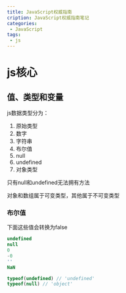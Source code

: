 ```yaml
---
title: JavaScript权威指南
cription: JavaScript权威指南笔记
categories:
 - JavaScript
tags:
 - js
---
```


# js核心

## 值、类型和变量

js数据类型分为：

1. 原始类型
  1. 数字
  2. 字符串
  3. 布尔值
  4. null
  5. undefined
2. 对象类型

只有null和undefined无法拥有方法

对象和数组属于可变类型，其他属于不可变类型

### 布尔值
下面这些值会转换为false
```js
undefined
null
0
-0
''
NaN
```

```js
typeof(undefined) // 'undefined'
typeof(null) // 'object'
```






